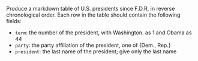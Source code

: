 Produce a markdown table of U.S. presidents since F.D.R, in reverse chronological order. Each row in the table should contain the following fields:
- `term`: the number of the president, with Washington. as 1 and Obama as 44
- `party`: the party affiliation of the president, one of {Dem., Rep.}
- `president`: the last name of the president; give only the last name
